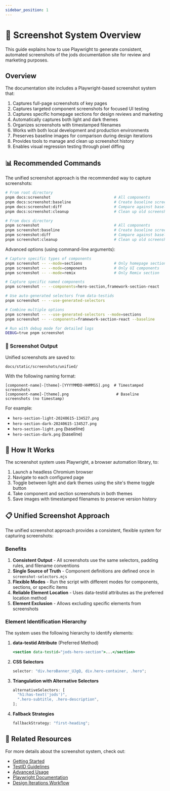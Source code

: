 ```yaml
---
sidebar_position: 1
---
```


# 📸 Screenshot System Overview

This guide explains how to use Playwright to generate consistent, automated screenshots of the jods documentation site for review and marketing purposes.

## Overview

The documentation site includes a Playwright-based screenshot system that:

1. Captures full-page screenshots of key pages
2. Captures targeted component screenshots for focused UI testing
3. Captures specific homepage sections for design reviews and marketing
4. Automatically captures both light and dark themes
5. Organizes screenshots with timestamped filenames
6. Works with both local development and production environments
7. Preserves baseline images for comparison during design iterations
8. Provides tools to manage and clean up screenshot history
9. Enables visual regression testing through pixel diffing

## 📊 Recommended Commands

The unified screenshot approach is the recommended way to capture screenshots:

```bash
# From root directory
pnpm docs:screenshot                            # All components
pnpm docs:screenshot:baseline                   # Create baseline screenshots (no timestamp)
pnpm docs:screenshot:diff                       # Compare against baselines with 2% threshold
pnpm docs:screenshot:cleanup                    # Clean up old screenshots

# From docs directory
pnpm screenshot                                 # All components
pnpm screenshot:baseline                        # Create baseline screenshots
pnpm screenshot:diff                            # Compare against baselines
pnpm screenshot:cleanup                         # Clean up old screenshots
```

Advanced options (using command-line arguments):

```bash
# Capture specific types of components
pnpm screenshot -- --mode=sections              # Only homepage sections
pnpm screenshot -- --mode=components            # Only UI components
pnpm screenshot -- --mode=remix                 # Only Remix section

# Capture specific named components
pnpm screenshot -- --components=hero-section,framework-section-react

# Use auto-generated selectors from data-testids
pnpm screenshot -- --use-generated-selectors

# Combine multiple options
pnpm screenshot -- --use-generated-selectors --mode=sections
pnpm screenshot -- --components=framework-section-react --baseline

# Run with debug mode for detailed logs
DEBUG=true pnpm screenshot
```

### 📁 Screenshot Output

Unified screenshots are saved to:

```
docs/static/screenshots/unified/
```

With the following naming format:

```
[component-name]-[theme]-[YYYYMMDD-HHMMSS].png  # Timestamped screenshots
[component-name]-[theme].png                     # Baseline screenshots (no timestamp)
```

For example:

- `hero-section-light-20240615-134527.png`
- `hero-section-dark-20240615-134527.png`
- `hero-section-light.png` (baseline)
- `hero-section-dark.png` (baseline)

## 🔧 How It Works

The screenshot system uses Playwright, a browser automation library, to:

1. Launch a headless Chromium browser
2. Navigate to each configured page
3. Toggle between light and dark themes using the site's theme toggle button
4. Take component and section screenshots in both themes
5. Save images with timestamped filenames to preserve version history

## 📋 Unified Screenshot Approach

The unified screenshot approach provides a consistent, flexible system for capturing screenshots:

### Benefits

1. **Consistent Output** - All screenshots use the same selectors, padding rules, and filename conventions
2. **Single Source of Truth** - Component definitions are defined once in `screenshot-selectors.mjs`
3. **Flexible Modes** - Run the script with different modes for components, sections, or specific items
4. **Reliable Element Location** - Uses data-testid attributes as the preferred location method
5. **Element Exclusion** - Allows excluding specific elements from screenshots

### Element Identification Hierarchy

The system uses the following hierarchy to identify elements:

1. **data-testid Attribute** (Preferred Method)

   ```jsx
   <section data-testid="jods-hero-section">...</section>
   ```

2. **CSS Selectors**

   ```js
   selector: "div.heroBanner_UJgQ, div.hero-container, .hero";
   ```

3. **Triangulation with Alternative Selectors**

   ```js
   alternativeSelectors: [
     "h1:has-text('jods')",
     ".hero-subtitle, .hero-description",
   ];
   ```

4. **Fallback Strategies**
   ```js
   fallbackStrategy: "first-heading";
   ```

## 🔗 Related Resources

For more details about the screenshot system, check out:

- [Getting Started](./getting-started)
- [TestID Guidelines](./testid-guidelines)
- [Advanced Usage](./advanced)
- [Playwright Documentation](https://playwright.dev/docs/intro)
- [Design Iterations Workflow](../workflow)
